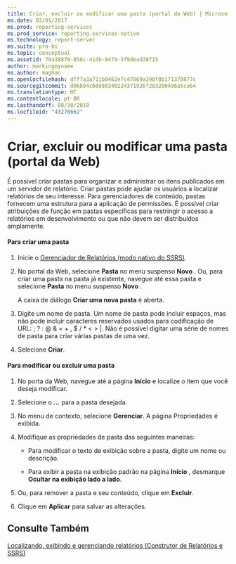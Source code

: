 ```yaml
---
title: Criar, excluir ou modificar uma pasta (portal da Web) | Microsoft Docs
ms.date: 03/01/2017
ms.prod: reporting-services
ms.prod_service: reporting-services-native
ms.technology: report-server
ms.suite: pro-bi
ms.topic: conceptual
ms.assetid: 70a38879-856c-414b-8479-5f9dead38f15
author: markingmyname
ms.author: maghan
ms.openlocfilehash: dff7a3a711b0462e7c47869a390f8b171370877c
ms.sourcegitcommit: d96b94c60d88340224371926f283200496a5ca64
ms.translationtype: HT
ms.contentlocale: pt-BR
ms.lasthandoff: 08/30/2018
ms.locfileid: "43270662"
---
```

# <a name="create-delete-or-modify-a-folder-web-portal"></a>Criar, excluir ou modificar uma pasta (portal da Web)
  É possível criar pastas para organizar e administrar os itens publicados em um servidor de relatório. Criar pastas pode ajudar os usuários a localizar relatórios de seu interesse. Para gerenciadores de conteúdo, pastas fornecem uma estrutura para a aplicação de permissões. É possível criar atribuições de função em pastas específicas para restringir o acesso a relatórios em desenvolvimento ou que não devem ser distribuídos amplamente.  
  
#### <a name="to-create-a-folder"></a>Para criar uma pasta  
  
1.  Inicie o [Gerenciador de Relatórios &#40;modo nativo do SSRS&#41;](http://msdn.microsoft.com/library/80949f9d-58f5-48e3-9342-9e9bf4e57896).  
  
2.  No portal da Web, selecione **Pasta** no menu suspenso **Novo** . Ou, para criar uma pasta na pasta já existente, navegue até essa pasta e selecione **Pasta** no menu suspenso **Novo** .  
  
     A caixa de diálogo **Criar uma nova pasta** é aberta.  
  
3.  Digite um nome de pasta. Um nome de pasta pode incluir espaços, mas não pode incluir caracteres reservados usados para codificação de URL: \; \? \: \@ \& \= \+ \, \$ \/ \* \< \> \|. Não é possível digitar uma série de nomes de pasta para criar várias pastas de uma vez.  
  
4.  Selecione **Criar**.  
  
#### <a name="to-modify-or-delete-a-folder"></a>Para modificar ou excluir uma pasta  
  
1.  No porta da Web, navegue até a página **Início** e localize o item que você deseja modificar.  
  
2.  Selecione o **...** para a pasta desejada.  
  
3.  No menu de contexto, selecione **Gerenciar**. A página Propriedades é exibida.  
  
4.  Modifique as propriedades de pasta das seguintes maneiras:  
  
    -   Para modificar o texto de exibição sobre a pasta, digite um nome ou descrição.  
  
    -   Para exibir a pasta na exibição padrão na página **Início** , desmarque **Ocultar na exibição lado a lado**.  
  
5.  Ou, para remover a pasta e seu conteúdo, clique em **Excluir**.  
  
6.  Clique em **Aplicar** para salvar as alterações.  
  
## <a name="see-also"></a>Consulte Também  
 [Localizando, exibindo e gerenciando relatórios &#40;Construtor de Relatórios e SSRS&#41;](../../reporting-services/report-builder/finding-viewing-and-managing-reports-report-builder-and-ssrs.md)  
  
  
